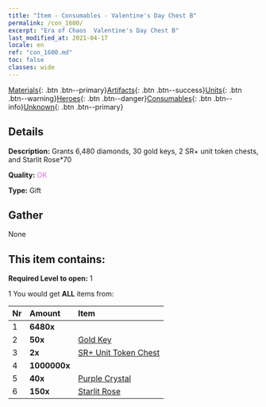 ```yaml
---
title: "Item - Consumables - Valentine's Day Chest B"
permalink: /con_1600/
excerpt: "Era of Chaos  Valentine's Day Chest B"
last_modified_at: 2021-04-17
locale: en
ref: "con_1600.md"
toc: false
classes: wide
---
```

 [Materials](/Items/){: .btn .btn--primary}[Artifacts](/Items/Artifacts/){: .btn .btn--success}[Units](/Items/Units/){: .btn .btn--warning}[Heroes](/Items/Heroes/){: .btn .btn--danger}[Consumables](/Items/Consumables/){: .btn .btn--info}[Unknown](/Items/Unknown/){: .btn .btn--primary}

## Details
 **Description:** Grants 6,480 diamonds, 30 gold keys, 2 SR+ unit token chests, and Starlit Rose*70

 **Quality:** <span style="color: #DA70D6">OK</span>

 **Type:** Gift

## Gather

  None

## This item contains:

 **Required Level to open:** 1

 1 You would get **ALL** items  from:

  | Nr | Amount |     Item    |
  |:---|:-------|:------------|
  | 1 |  **6480x** | <i class="fas fa-gem"/> |  | 
  | 2 |  **50x** | [Gold Key](/Items/con_783/) |  | 
  | 3 |  **2x** | [SR+ Unit Token Chest](/Items/con_1598/) |  | 
  | 4 |  **1000000x** | <i class="fas fa-coins"/> |  | 
  | 5 |  **40x** | [Purple Crystal](/Items/con_720/) |  | 
  | 6 |  **150x** | [Starlit Rose](/Items/con_812/) |  | 
